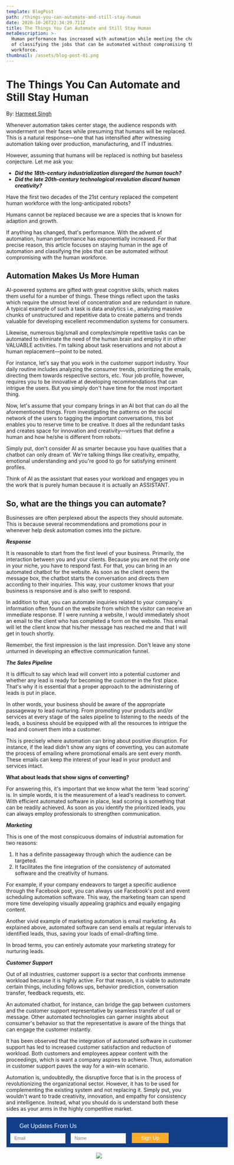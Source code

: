```yaml
---
template: BlogPost
path: /things-you-can-automate-and-still-stay-human
date: 2020-10-26T22:34:29.711Z
title: The Things You Can Automate and Still Stay Human
metaDescription: >-
  Human performance has increased with automation while meeting the challenges
  of classifying the jobs that can be automated without compromising the
  workforce.
thumbnail: /assets/blog-post-01.png
---
```

# The Things You Can Automate and Still Stay Human

By: [Harmeet Singh](https://www.linkedin.com/in/harmeet-singh-402aa3160)

Whenever automation takes center stage, the audience responds with wonderment on their faces while presuming that humans will be replaced. This is a natural response—one that has intensified after witnessing automation taking over production, manufacturing, and IT industries.

However, assuming that humans will be replaced is nothing but baseless conjecture. Let me ask you:

* **_Did the 18th-century industrialization disregard the human touch?_**
* **_Did the late 20th-century technological revolution discard human creativity?_** 

Have the first two decades of the 21st century replaced the competent human workforce with the long-anticipated robots?

Humans cannot be replaced because we are a species that is known for adaption and growth.

If anything has changed, that's performance. With the advent of automation, human performance has exponentially increased. For that precise reason, this article focuses on staying human in the age of automation and classifying the jobs that can be automated without compromising with the human workforce.

## Automation Makes Us More Human

AI-powered systems are gifted with great cognitive skills, which makes them useful for a number of things. These things reflect upon the tasks which require the utmost level of concentration and are redundant in nature. A typical example of such a task is data analytics i.e., analyzing massive chunks of unstructured and repetitive data to create patterns and trends valuable for developing excellent recommendation systems for consumers.

Likewise, numerous big/small and complex/simple repetitive tasks can be automated to eliminate the need of the human brain and employ it in other VALUABLE activities. I'm talking about task reservations and not about a human replacement—point to be noted. 

For instance, let's say that you work in the customer support industry. Your daily routine includes analyzing the consumer trends, prioritizing the emails, directing them towards respective sectors, etc. Your job profile, however, requires you to be innovative at developing recommendations that can intrigue the users. But you simply don't have time for the most important thing.

Now, let's assume that your company brings in an AI bot that can do all the aforementioned things. From investigating the patterns on the social network of the users to tagging the important conversations, this bot enables you to reserve time to be creative. It does all the redundant tasks and creates space for innovation and creativity—virtues that define a human and how he/she is different from robots.

Simply put, don't consider AI as smarter because you have qualities that a chatbot can only dream of. We're talking things like creativity, empathy, emotional understanding and you're good to go for satisfying eminent profiles.

Think of AI as the assistant that eases your workload and engages you in the work that is purely human because it is actually an ASSISTANT.

## So, what are the things you can automate?

Businesses are often perplexed about the aspects they should automate. This is because several recommendations and promotions pour in whenever help desk automation comes into the picture. 

**_Response_**

It is reasonable to start from the first level of your business. Primarily, the interaction between you and your clients. Because you are not the only one in your niche, you have to respond fast. For that, you can bring in an automated chatbot for the website. As soon as the client opens the message box, the chatbot starts the conversation and directs them according to their inquiries. This way, your customer knows that your business is responsive and is also swift to respond.

In addition to that, you can automate inquiries related to your company's information often found on the website from which the visitor can receive an immediate response. If I were running a website, I would immediately shoot an email to the client who has completed a form on the website. This email will let the client know that his/her message has reached me and that I will get in touch shortly. 

Remember, the first impression is the last impression. Don't leave any stone unturned in developing an effective communication funnel.

**_The Sales Pipeline_**

It is difficult to say which lead will convert into a potential customer and whether any lead is ready for becoming the customer in the first place. That's why it is essential that a proper approach to the administering of leads is put in place.  

In other words, your business should be aware of the appropriate passageway to lead nurturing. From promoting your products and/or services at every stage of the sales pipeline to listening to the needs of the leads, a business should be equipped with all the resources to intrigue the lead and convert them into a customer.

This is precisely where automation can bring about positive disruption. For instance, if the lead didn't show any signs of converting, you can automate the process of emailing where promotional emails are sent every month. These emails can keep the interest of your lead in your product and services intact. 

**What about leads that show signs of converting?** 

For answering this, it's important that we know what the term 'lead scoring' is. In simple words, it is the measurement of a lead's readiness to convert. With efficient automated software in place, lead scoring is something that can be readily achieved. As soon as you identify the prioritized leads, you can always employ professionals to strengthen communication.

**_Marketing_**

This is one of the most conspicuous domains of industrial automation for two reasons:

1. It has a definite passageway through which the audience can be targeted. 
2. It facilitates the fine integration of the consistency of automated software and the creativity of humans.

For example, if your company endeavors to target a specific audience through the Facebook post, you can always use Facebook's post and event scheduling automation software. This way, the marketing team can spend more time developing visually appealing graphics and equally engaging content. 

Another vivid example of marketing automation is email marketing. As explained above, automated software can send emails at regular intervals to identified leads, thus, saving your loads of email-drafting time. 

In broad terms, you can entirely automate your marketing strategy for nurturing leads. 

**_Customer Support_**

Out of all industries, customer support is a sector that confronts immense workload because it is highly active. For that reason, it is viable to automate certain things, including follows ups, behavior prediction, conversation transfer, feedback requests, etc. 

An automated chatbot, for instance, can bridge the gap between customers and the customer support representative by seamless transfer of call or message. Other automated technologies can garner insights about consumer's behavior so that the representative is aware of the things that can engage the customer instantly. 

It has been observed that the integration of automated software in customer support has led to increased customer satisfaction and reduction of workload. Both customers and employees appear content with the proceedings, which is want a company aspires to achieve. Thus, automation in customer support paves the way for a win-win scenario.

Automation is, undoubtedly, the disruptive force that is in the process of revolutionizing the organizational sector. However, it has to be used for complementing the existing system and not replacing it. Simply put, you wouldn't want to trade creativity, innovation, and empathy for consistency and intelligence. Instead, what you should do is understand both these sides as your arms in the highly competitive market.

<!--Zoho Campaigns Web-Optin Form's Header Code Starts Here-->

<script type="text/javascript" src="https://publ.maillist-manage.com/js/optin.min.js" onload="setupSF('sfa3e251e879e810faf1fdd388070fea6dae6364a62834cb22','ZCFORMVIEW',false,'light',false,'0')"></script>

<script type="text/javascript">
	function runOnFormSubmit_sfa3e251e879e810faf1fdd388070fea6dae6364a62834cb22(th){
		/*Before submit, if you want to trigger your event, "include your code here"*/
	};
</script>

<style>
.quick_form_5_css * {
    -webkit-box-sizing: border-box !important;
    -moz-box-sizing: border-box !important;
    box-sizing: border-box !important;
    overflow-wrap: break-word
}
@media only screen and (max-width: 600px) {.quick_form_5_css[name="SIGNUP_BODY"] { width: 100% !important; min-width: 100% !important; margin: 0px auto !important; padding: 0px !important } .SIGNUP_FLD { width: 90% !important; margin: 10px 5% !important; padding: 0px !important } .SIGNUP_FLD input { margin: 0 !important } }
</style>

<!--Zoho Campaigns Web-Optin Form's Header Code Ends Here--><!--Zoho Campaigns Web-Optin Form Starts Here-->

<div id="sfa3e251e879e810faf1fdd388070fea6dae6364a62834cb22" data-type="signupform" style="opacity: 1;">
	<div id="customForm">
		<div class="quick_form_5_css" style="background-color: rgb(18, 63, 135); z-index: 2; font-family: Arial; border: 1px solid rgb(206, 206, 206); overflow: hidden; width: 600px" name="SIGNUP_BODY">
			<div>
				<div style="font-size: 16px; font-family: Arial; font-weight: normal; color: rgb(255, 255, 255); text-align: left; padding: 15px 35px 5px; display: block; box-sizing: border-box; background-color: rgb(18, 63, 135); height: 28px; width: 382px" id="SIGNUP_HEADING">Get Updates From Us</div>
				<div style="position:relative;">
					<div id="Zc_SignupSuccess" style="display:none;position:absolute;margin-left:4%;width:90%;background-color: white; padding: 3px; border: 3px solid rgb(194, 225, 154);  margin-top: 10px;margin-bottom:10px;word-break:break-all">
						<table width="100%" cellpadding="0" cellspacing="0" border="0">
							<tbody>
								<tr>
									<td width="10%">
										<img class="successicon" src="https://publ.maillist-manage.com/images/challangeiconenable.jpg" align="absmiddle">
									</td>
									<td>
										<span id="signupSuccessMsg" style="color: rgb(73, 140, 132); font-family: sans-serif; font-size: 14px;word-break:break-word">&nbsp;&nbsp;Thank you for Signing Up</span>
									</td>
								</tr>
							</tbody>
						</table>
					</div>
				</div>
				<form method="POST" id="zcampaignOptinForm" style="margin: 0px; width: 100%" action="https://maillist-manage.com/weboptin.zc" target="_zcSignup">
					<div style="background-color: rgb(255, 235, 232); padding: 10px; color: rgb(210, 0, 0); font-size: 11px; margin: 20px 10px 0px; border: 1px solid rgb(255, 217, 211); opacity: 1; display: none" id="errorMsgDiv">Please correct the marked field(s) below.</div>
					<div style="position: relative; margin: 15px 0 10px 10px; width: 150px; height: 28px; display: inline-block" class="SIGNUP_FLD">
						<div id="Zc_SignupSuccess" style="position: absolute; width: 87%; background-color: white; padding: 3px; border: 3px solid rgb(194, 225, 154); margin-bottom: 10px; word-break: break-all; opacity: 1; display: none">
							<div style="width: 20px; padding: 5px; display: table-cell">
								<img class="successicon" src="https://campaigns.zoho.com/images/challangeiconenable.jpg" style="width: 20px">
							</div>
							<div style="display: table-cell">
								<span id="signupSuccessMsg" style="color: rgb(73, 140, 132); font-family: sans-serif; font-size: 14px; line-height: 30px; display: block"></span>
							</div>
						</div>
						<input type="text" style="font-size: 12px; border-width: 1px; border-color: rgb(214, 205, 205); border-style: solid; width: 100%; height: 100%; z-index: 4; outline: none; padding: 5px 10px; color: rgb(113, 106, 106); text-align: left; font-family: &quot;Arial&quot;; border-radius: 0px; background-color: rgb(255, 255, 255); box-sizing: border-box" placeholder="Email" changeitem="SIGNUP_FORM_FIELD" name="CONTACT_EMAIL" id="EMBED_FORM_EMAIL_LABEL">
					</div>
					<div style="position: relative; margin: 15px 0 10px 10px; width: 150px; height: 28px; display: inline-block" class="SIGNUP_FLD">
						<input type="text" style="font-size: 12px; border-width: 1px; border-color: rgb(214, 205, 205); border-style: solid; width: 100%; height: 100%; z-index: 4; outline: none; padding: 5px 10px; color: rgb(113, 106, 106); text-align: left; font-family: &quot;Arial&quot;; border-radius: 0px; background-color: rgb(255, 255, 255); box-sizing: border-box" placeholder="Name" changeitem="SIGNUP_FORM_FIELD" name="LASTNAME" id="EMBED_FORM_NAME_LABEL">
					</div>
					<div style="position: relative; width: 100px; height: 28px; margin: 0 0 10px 12px; display: inline-block" class="SIGNUP_FLD">
						<input type="button" style="text-align: center; width: 100%; height: 100%; z-index: 5; border: 0px; color: rgb(255, 255, 255); cursor: pointer; outline: none; font-size: 14px; background-color: rgb(251, 172, 41); border-radius: 1px" name="SIGNUP_SUBMIT_BUTTON" id="zcWebOptin" value="Sign Up">
					</div>
					<input type="hidden" id="fieldBorder" value="">
					<input type="hidden" id="submitType" name="submitType" value="optinCustomView">
					<input type="hidden" id="emailReportId" name="emailReportId" value="">
					<input type="hidden" id="formType" name="formType" value="QuickForm">
					<input type="hidden" name="zx" id="cmpZuid" value="143747f2">
					<input type="hidden" name="zcvers" value="3.0">
					<input type="hidden" name="oldListIds" id="allCheckedListIds" value="">
					<input type="hidden" id="mode" name="mode" value="OptinCreateView">
					<input type="hidden" id="zcld" name="zcld" value="12e8c5ebfb8d359b">
					<input type="hidden" id="document_domain" value="">
					<input type="hidden" id="zc_Url" value="publ.maillist-manage.com">
					<input type="hidden" id="new_optin_response_in" value="0">
					<input type="hidden" id="duplicate_optin_response_in" value="0">
					<input type="hidden" name="zc_trackCode" id="zc_trackCode" value="ZCFORMVIEW">
					<input type="hidden" id="zc_formIx" name="zc_formIx" value="a3e251e879e810faf1fdd388070fea6dae6364a62834cb22">
					<input type="hidden" id="viewFrom" value="URL_ACTION">
					<span style="display: none" id="dt_CONTACT_EMAIL">1,true,6,Contact Email,2</span>
					<span style="display: none" id="dt_FIRSTNAME">1,false,1,First Name,2</span>
					<span style="display: none" id="dt_LASTNAME">1,false,1,Last Name,2</span>
				</form>
			</div>
		</div>
	</div>
	<img src="https://publ.maillist-manage.com/images/spacer.gif" id="refImage" onload="referenceSetter(this)" style="display:none;">
</div>
<input type="hidden" id="signupFormType" value="QuickForm_Horizontal">
<div id="zcOptinOverLay" oncontextmenu="return false" style="display:none;text-align: center; background-color: rgb(0, 0, 0); opacity: 0.5; z-index: 100; position: fixed; width: 100%; top: 0px; left: 0px; height: 988px;"></div>
<div id="zcOptinSuccessPopup" style="display:none;z-index: 9999;width: 800px; height: 40%;top: 84px;position: fixed; left: 26%;background-color: #FFFFFF;border-color: #E6E6E6; border-style: solid; border-width: 1px;  box-shadow: 0 1px 10px #424242;padding: 35px;">
	<span style="position: absolute;top: -16px;right:-14px;z-index:99999;cursor: pointer;" id="closeSuccess">
		<img src="https://publ.maillist-manage.com/images/videoclose.png">
	</span>
	<div id="zcOptinSuccessPanel"></div>
</div>

<!--Zoho Campaigns Web-Optin Form Ends Here-->

<p>

<center><a href="https://www.linkedin.com/in/harmeetwrites/"><img src="https://i.ibb.co/NKNFNVS/harmeet-singh-support-genie-linkedin-profile-400x.png" ></a>
